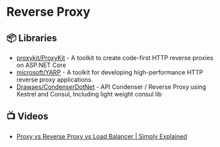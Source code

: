 # Reverse Proxy

## 📦 Libraries

- [proxykit/ProxyKit](https://github.com/proxykit/ProxyKit) - A toolkit to create code-first HTTP reverse proxies on ASP.NET Core
- [microsoft/YARP](https://github.com/microsoft/reverse-proxy) - A toolkit for developing high-performance HTTP reverse proxy applications.
- [Drawaes/CondenserDotNet](https://github.com/Drawaes/CondenserDotNet) - API Condenser / Reverse Proxy using Kestrel and Consul, Including light weight consul lib

## 📺 Videos
- [Proxy vs Reverse Proxy vs Load Balancer | Simply Explained](https://www.youtube.com/watch?v=xo5V9g9joFs)